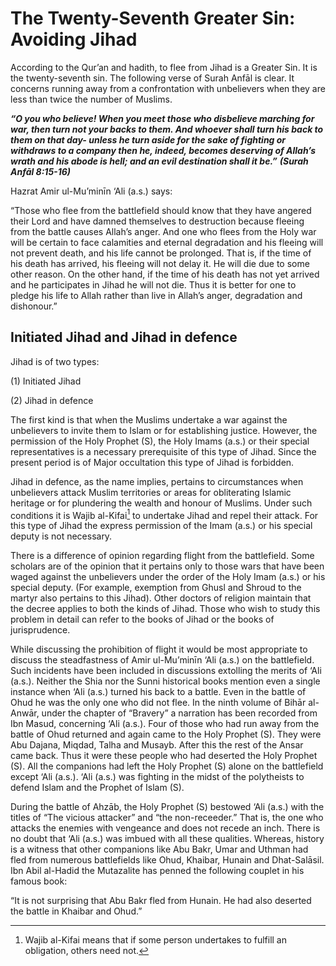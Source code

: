The Twenty-Seventh Greater Sin: Avoiding Jihad
==============================================

According to the Qur’an and hadith, to flee from Jihad is a Greater Sin.
It is the twenty-seventh sin. The following verse of Surah Anfāl is
clear. It concerns running away from a confrontation with unbelievers
when they are less than twice the number of Muslims.

***“O you who believe! When you meet those who disbelieve marching for
war, then turn not your backs to them. And whoever shall turn his back
to them on that day- unless he turn aside for the sake of fighting or
withdraws to a company then he, indeed, becomes deserving of Allah’s
wrath and his abode is hell; and an evil destination shall it be.”***
***(Surah Anfāl 8:15-16)***

Hazrat Amir ul-Mu’minīn ‘Ali (a.s.) says:

“Those who flee from the battlefield should know that they have angered
their Lord and have damned themselves to destruction because fleeing
from the battle causes Allah’s anger. And one who flees from the Holy
war will be certain to face calamities and eternal degradation and his
fleeing will not prevent death, and his life cannot be prolonged. That
is, if the time of his death has arrived, his fleeing will not delay it.
He will die due to some other reason. On the other hand, if the time of
his death has not yet arrived and he participates in Jihad he will not
die. Thus it is better for one to pledge his life to Allah rather than
live in Allah’s anger, degradation and dishonour.”

Initiated Jihad and Jihad in defence
------------------------------------

Jihad is of two types:

(1) Initiated Jihad

(2) Jihad in defence

The first kind is that when the Muslims undertake a war against the
unbelievers to invite them to Islam or for establishing justice.
However, the permission of the Holy Prophet (S), the Holy Imams (a.s.)
or their special representatives is a necessary prerequisite of this
type of Jihad. Since the present period is of Major occultation this
type of Jihad is forbidden.

Jihad in defence, as the name implies, pertains to circumstances when
unbelievers attack Muslim territories or areas for obliterating Islamic
heritage or for plundering the wealth and honour of Muslims. Under such
conditions it is Wajib al-Kifai[^1] to undertake Jihad and repel their
attack. For this type of Jihad the express permission of the Imam (a.s.)
or his special deputy is not necessary.

There is a difference of opinion regarding flight from the battlefield.
Some scholars are of the opinion that it pertains only to those wars
that have been waged against the unbelievers under the order of the Holy
Imam (a.s.) or his special deputy. (For example, exemption from Ghusl
and Shroud to the martyr also pertains to this Jihad). Other doctors of
religion maintain that the decree applies to both the kinds of Jihad.
Those who wish to study this problem in detail can refer to the books of
Jihad or the books of jurisprudence.

While discussing the prohibition of flight it would be most appropriate
to discuss the steadfastness of Amir ul-Mu’minīn ‘Ali (a.s.) on the
battlefield. Such incidents have been included in discussions extolling
the merits of ‘Ali (a.s.). Neither the Shia nor the Sunni historical
books mention even a single instance when ‘Ali (a.s.) turned his back to
a battle. Even in the battle of Ohud he was the only one who did not
flee. In the ninth volume of Bihār al-Anwār, under the chapter of
“Bravery” a narration has been recorded from Ibn Masud, concerning ‘Ali
(a.s.). Four of those who had run away from the battle of Ohud returned
and again came to the Holy Prophet (S). They were Abu Dajana, Miqdad,
Talha and Musayb. After this the rest of the Ansar came back. Thus it
were these people who had deserted the Holy Prophet (S). All the
companions had left the Holy Prophet (S) alone on the battlefield except
‘Ali (a.s.). ‘Ali (a.s.) was fighting in the midst of the polytheists to
defend Islam and the Prophet of Islam (S).

During the battle of Ahzāb, the Holy Prophet (S) bestowed ‘Ali (a.s.)
with the titles of “The vicious attacker” and “the non-receeder.” That
is, the one who attacks the enemies with vengeance and does not recede
an inch. There is no doubt that ‘Ali (a.s.) was imbued with all these
qualities. Whereas, history is a witness that other companions like Abu
Bakr, Umar and Uthman had fled from numerous battlefields like Ohud,
Khaibar, Hunain and Dhat-Salāsil. Ibn Abil al-Hadid the Mutazalite has
penned the following couplet in his famous book:

“It is not surprising that Abu Bakr fled from Hunain. He had also
deserted the battle in Khaibar and Ohud.”

[^1]: Wajib al-Kifai means that if some person undertakes to fulfill an
obligation, others need not.


